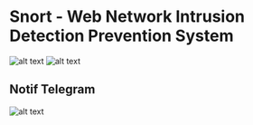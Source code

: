 # Snort - Web Network Intrusion Detection Prevention System 
![alt text](https://github.com/rizkylab/Web-Snort-Firewall/blob/master/pic/1.png)
![alt text](https://github.com/rizkylab/Web-Snort-Firewall/blob/master/pic/2.png)

## Notif Telegram

![alt text](https://github.com/rizkylab/Web-Snort-Firewall/blob/master/pic/tele.JPG)
